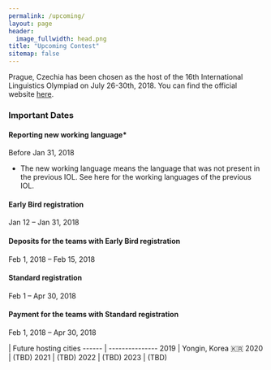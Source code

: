 ```yaml
---
permalink: /upcoming/
layout: page
header:
  image_fullwidth: head.png
title: "Upcoming Contest"
sitemap: false
---
```


Prague, Czechia has been chosen as the host of the 16th International Linguistics Olympiad on July 26-30th, 2018. You can find the official website <a href="http://iol.ff.cuni.cz/">here</a>.

### Important Dates

#### Reporting new working language*
Before Jan 31, 2018

* The new working language means the language that was not present in the previous IOL. See here for the working languages of the previous IOL.

#### Early Bird registration
Jan 12 – Jan 31, 2018

#### Deposits for the teams with Early Bird registration
Feb 1, 2018 – Feb 15, 2018

#### Standard registration
Feb 1 – Apr 30, 2018

#### Payment for the teams with Standard registration
Feb 1, 2018 – Apr 30, 2018

| Future hosting cities
------ | --------------- 
2019   | Yongin, Korea 🇰🇷
2020   | (TBD)
2021   | (TBD)
2022   | (TBD)
2023   | (TBD)
